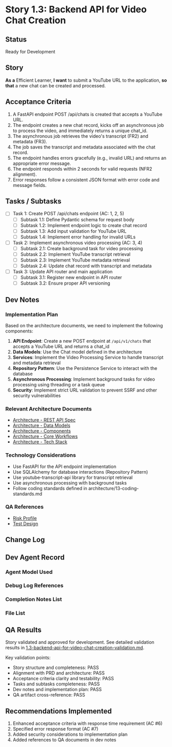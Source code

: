 <!-- Powered by BMAD™ Core -->

# Story 1.3: Backend API for Video Chat Creation

## Status
Ready for Development

## Story
**As a** Efficient Learner,
**I want** to submit a YouTube URL to the application,
**so that** a new chat can be created and processed.

## Acceptance Criteria
1. A FastAPI endpoint POST /api/chats is created that accepts a YouTube URL.
2. The endpoint creates a new chat record, kicks off an asynchronous job to process the video, and immediately returns a unique chat_id.
3. The asynchronous job retrieves the video's transcript (FR2) and metadata (FR3).
4. The job saves the transcript and metadata associated with the chat record.
5. The endpoint handles errors gracefully (e.g., invalid URL) and returns an appropriate error message.
6. The endpoint responds within 2 seconds for valid requests (NFR2 alignment).
7. Error responses follow a consistent JSON format with error code and message fields.

## Tasks / Subtasks
- [ ] Task 1: Create POST /api/chats endpoint (AC: 1, 2, 5)
  - [ ] Subtask 1.1: Define Pydantic schema for request body
  - [ ] Subtask 1.2: Implement endpoint logic to create chat record
  - [ ] Subtask 1.3: Add input validation for YouTube URL
  - [ ] Subtask 1.4: Implement error handling for invalid URLs
- [ ] Task 2: Implement asynchronous video processing (AC: 3, 4)
  - [ ] Subtask 2.1: Create background task for video processing
  - [ ] Subtask 2.2: Implement YouTube transcript retrieval
  - [ ] Subtask 2.3: Implement YouTube metadata retrieval
  - [ ] Subtask 2.4: Update chat record with transcript and metadata
- [ ] Task 3: Update API router and main application
  - [ ] Subtask 3.1: Register new endpoint in API router
  - [ ] Subtask 3.2: Ensure proper API versioning

## Dev Notes

### Implementation Plan

Based on the architecture documents, we need to implement the following components:

1. **API Endpoint**: Create a new POST endpoint at `/api/v1/chats` that accepts a YouTube URL and returns a chat_id
2. **Data Models**: Use the Chat model defined in the architecture
3. **Services**: Implement the Video Processing Service to handle transcript and metadata retrieval
4. **Repository Pattern**: Use the Persistence Service to interact with the database
5. **Asynchronous Processing**: Implement background tasks for video processing using threading or a task queue
6. **Security**: Implement strict URL validation to prevent SSRF and other security vulnerabilities

### Relevant Architecture Documents

- [Architecture - REST API Spec](/home/hanifnaufal/Projects/chat-with-vid/docs/architecture/8-rest-api-spec.md)
- [Architecture - Data Models](/home/hanifnaufal/Projects/chat-with-vid/docs/architecture/4-data-models.md)
- [Architecture - Components](/home/hanifnaufal/Projects/chat-with-vid/docs/architecture/5-components.md)
- [Architecture - Core Workflows](/home/hanifnaufal/Projects/chat-with-vid/docs/architecture/7-core-workflows.md)
- [Architecture - Tech Stack](/home/hanifnaufal/Projects/chat-with-vid/docs/architecture/3-tech-stack.md)

### Technology Considerations

- Use FastAPI for the API endpoint implementation
- Use SQLAlchemy for database interactions (Repository Pattern)
- Use youtube-transcript-api library for transcript retrieval
- Use asynchronous processing with background tasks
- Follow coding standards defined in architecture/13-coding-standards.md

### QA References

- [Risk Profile](/home/hanifnaufal/Projects/chat-with-vid/docs/qa/risk-profile-1.3-backend-api-for-video-chat-creation.md)
- [Test Design](/home/hanifnaufal/Projects/chat-with-vid/docs/qa/test-design-1.3-backend-api-for-video-chat-creation.md)

## Change Log

## Dev Agent Record

### Agent Model Used

### Debug Log References

### Completion Notes List

### File List

## QA Results

Story validated and approved for development. See detailed validation results in [1.3-backend-api-for-video-chat-creation-validation.md](1.3-backend-api-for-video-chat-creation-validation.md).

Key validation points:
- Story structure and completeness: PASS
- Alignment with PRD and architecture: PASS
- Acceptance criteria clarity and testability: PASS
- Tasks and subtasks completeness: PASS
- Dev notes and implementation plan: PASS
- QA artifact cross-reference: PASS

## Recommendations Implemented
1. Enhanced acceptance criteria with response time requirement (AC #6)
2. Specified error response format (AC #7)
3. Added security considerations to implementation plan
4. Added references to QA documents in dev notes
